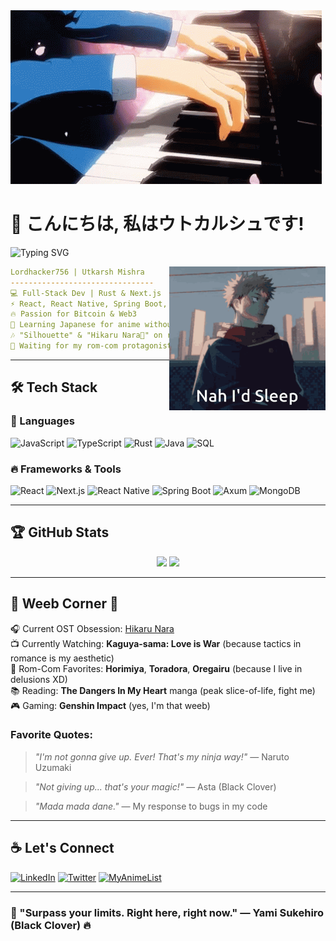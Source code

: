 <img src="https://github.com/Lordhacker756/Lordhacker756/blob/master/your-lie-in-april-piano.gif">

# 👋 こんにちは, 私はウトカルシュです! 
![Typing SVG](https://readme-typing-svg.herokuapp.com?font=Fira+Code&size=20&duration=2500&pause=800&color=FF0000&center=true&vCenter=true&width=450&lines=Full-Stack+Developer;Bitcoin+Dev+%E2%9C%A8;Rust+%2B+Next.js+Ninja;Ultimate+Weeb+Lord+%F0%9F%8E%8C;Surpassing+My+Limits+%26+Going+Beyond!)

<img align="right" src="https://github.com/Lordhacker756/Lordhacker756/blob/master/nah-id-sleep-nah-id-win.gif" width="250"/>

```yaml
Lordhacker756 | Utkarsh Mishra
--------------------------------
💻 Full-Stack Dev | Rust & Next.js
⚡ React, React Native, Spring Boot, Axum
🔥 Passion for Bitcoin & Web3
📖 Learning Japanese for anime without subtitles
🎶 "Silhouette" & "Hikaru Nara🌸" on repeat while coding
💭 Waiting for my rom-com protagonist moment🎏
```

---

## 🛠️ Tech Stack

### 🚀 Languages
![JavaScript](https://img.shields.io/badge/JavaScript-F7DF1E?style=flat&logo=javascript&logoColor=black)
![TypeScript](https://img.shields.io/badge/TypeScript-3178C6?style=flat&logo=typescript&logoColor=white)
![Rust](https://img.shields.io/badge/Rust-000000?style=flat&logo=rust&logoColor=white)
![Java](https://img.shields.io/badge/Java-007396?style=flat&logo=java&logoColor=white)
![SQL](https://img.shields.io/badge/SQL-025E8C?style=flat&logo=postgresql&logoColor=white)

### 🔥 Frameworks & Tools
![React](https://img.shields.io/badge/React-61DAFB?style=flat&logo=react&logoColor=black)
![Next.js](https://img.shields.io/badge/Next.js-000000?style=flat&logo=next.js&logoColor=white)
![React Native](https://img.shields.io/badge/React%20Native-20232A?style=flat&logo=react&logoColor=61DAFB)
![Spring Boot](https://img.shields.io/badge/Spring_Boot-6DB33F?style=flat&logo=spring-boot&logoColor=white)
![Axum](https://img.shields.io/badge/Axum-000000?style=flat&logo=rust&logoColor=white)
![MongoDB](https://img.shields.io/badge/MongoDB-47A248?style=flat&logo=mongodb&logoColor=white)

---

## 🏆 GitHub Stats
<p align="center">
  <img width="48%" src="https://github-readme-stats.vercel.app/api?username=Lordhacker756&show_icons=true&theme=tokyonight" />
  <img width="48%" src="https://github-readme-streak-stats.herokuapp.com/?user=Lordhacker756&theme=tokyonight" />
</p>

---

## 🎌 Weeb Corner 🎌
🎧 Current OST Obsession: [Hikaru Nara](https://www.youtube.com/watch?v=cWtgGTCAjYY&pp=ygUWa2ltaSBkYXlvIGtpbWkgbmFuZGF5bw%3D%3D)  
📺 Currently Watching: **Kaguya-sama: Love is War** (because tactics in romance is my aesthetic)  
🍙 Rom-Com Favorites: **Horimiya**, **Toradora**, **Oregairu** (because I live in delusions XD)  
📚 Reading: **The Dangers In My Heart** manga (peak slice-of-life, fight me)
🎮 Gaming: **Genshin Impact** (yes, I'm that weeb)

### Favorite Quotes:
> *"I'm not gonna give up. Ever! That's my ninja way!"* — Naruto Uzumaki

> *"Not giving up... that's your magic!"* — Asta (Black Clover)

> *"Mada mada dane."* — My response to bugs in my code

---

## ☕ Let's Connect
[![LinkedIn](https://img.shields.io/badge/LinkedIn-0077B5?style=flat&logo=linkedin&logoColor=white)](https://www.linkedin.com/in/theutkarshmishra/)
[![Twitter](https://img.shields.io/badge/Twitter-1DA1F2?style=flat&logo=twitter&logoColor=white)](https://x.com/rudraksx)
[![MyAnimeList](https://img.shields.io/badge/MyAnimeList-2E51A2?style=flat&logo=myanimelist&logoColor=white)](https://myanimelist.net/profile/IsseyHyodo)

---

### 🚀 "Surpass your limits. Right here, right now." — Yami Sukehiro (Black Clover) 🔥
